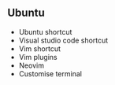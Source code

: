 ## Ubuntu
- Ubuntu shortcut
- Visual studio code shortcut
- Vim shortcut
- Vim plugins
- Neovim
- Customise terminal